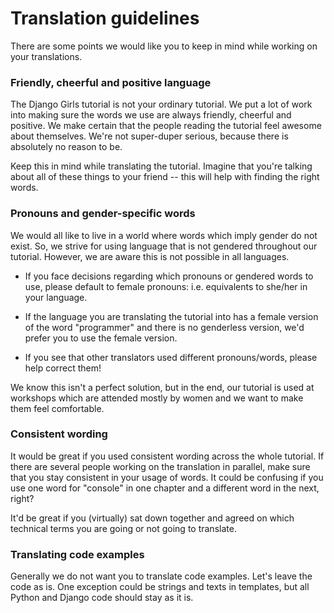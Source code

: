 # Translation guidelines

There are some points we would like you to keep in mind while working on your translations.

### Friendly, cheerful and positive language

The Django Girls tutorial is not your ordinary tutorial. We put a lot of work into making sure the words we use are always friendly, cheerful and positive. We make certain that the people reading the tutorial feel awesome about themselves. We're not super-duper serious, because there is absolutely no reason to be.

Keep this in mind while translating the tutorial. Imagine that you're talking about all of these things to your friend -- this will help with finding the right words.

### Pronouns and gender-specific words

We would all like to live in a world where words which imply gender do not exist. So, we strive for using language that is not gendered throughout our tutorial. However, we are aware this is not possible in all languages.

- If you face decisions regarding which pronouns or gendered words to use, please default to female pronouns: i.e. equivalents to she/her in your language.

- If the language you are translating the tutorial into has a female version of the word "programmer" and there is no genderless version, we'd prefer you to use the female version.

- If you see that other translators used different pronouns/words, please help correct them!

We know this isn't a perfect solution, but in the end, our tutorial is used at workshops which are attended mostly by women and we want to make them feel comfortable.

### Consistent wording

It would be great if you used consistent wording across the whole tutorial. If there are several people working on the translation in parallel, make sure that you stay consistent in your usage of words. It could be confusing if you use one word for "console" in one chapter and a different word in the next, right?

It'd be great if you (virtually) sat down together and agreed on which technical terms you are going or not going to translate.

### Translating code examples

Generally we do not want you to translate code examples. Let's leave the code as is. One exception could be strings and texts in templates, but all Python and Django code should stay as it is.

